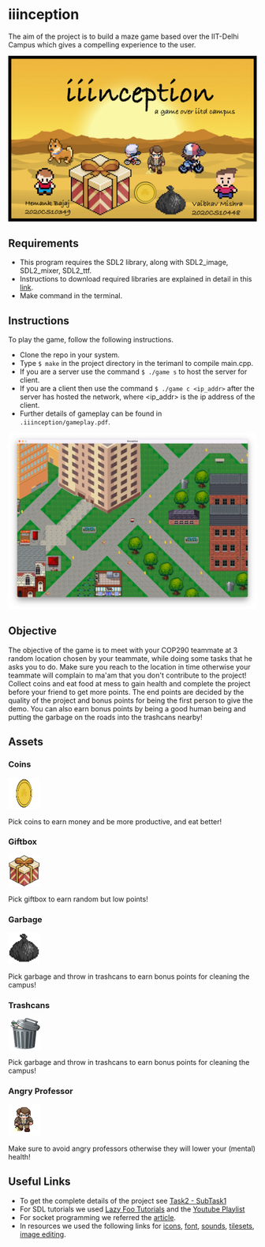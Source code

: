 # iiinception

The aim of the project is to build a maze game based over the IIT-Delhi Campus which gives a compelling experience to the user.

![mainscreen](assets/bg.png "iiinception")

## Requirements
* This program requires the SDL2 library, along with SDL2_image, SDL2_mixer, SDL2_ttf.
* Instructions to download required libraries are explained in detail in this [link](https://lazyfoo.net/tutorials/SDL/01_hello_SDL/index.php).
* Make command in the terminal.

## Instructions
To play the game, follow the following instructions.
* Clone the repo in your system.
* Type `$ make` in the project directory in the terimanl to compile main.cpp.
* If you are a server use the command `$ ./game s` to host the server for client.
* If you are a client then use the command `$ ./game c <ip_addr>` after the server has hosted the network, where <ip_addr> is the ip address of the client.
* Further details of gameplay can be found in ` .iiinception/gameplay.pdf`.

![gameplay](assets/readme.png "Gameplay")

## Objective

The objective of the game is to meet with your COP290 teammate at 3 random location chosen by your teammate, while doing some tasks that he asks you to do. Make sure you reach to the location in time otherwise your teammate will complain to ma'am that you don't contribute to the project! Collect coins and eat food at mess to gain health and complete the project before your friend to get more points. The end points are decided by the quality of the project and bonus points for being the first person to give the demo. 
You can also earn bonus points by being a good human being and putting the garbage on the roads into the trashcans nearby!

## Assets

### Coins
<!-- ![gameplay](assets/coin.png "coins" =64x64) -->
<img src="assets/coin.png" width="64" height="64">

Pick coins to earn money and be more productive, and eat better!

### Giftbox
<!-- ![gameplay](assets/box.png "giftbox" =64x64) -->
<img src="assets/box.png" width="64" height="64">

Pick giftbox to earn random but low points!

### Garbage
<!-- ![gameplay](assets/garbage.png "garbage" =64x64) -->
<img src="assets/garbage.png" width="64" height="64">

Pick garbage and throw in trashcans to earn bonus points for cleaning the campus!

### Trashcans
<!-- ![gameplay](map/can.png "trashcans" =64x64) -->
<img src="map/can.png" width="64" height="64">

Pick garbage and throw in trashcans to earn bonus points for cleaning the campus!

### Angry Professor
<!-- ![gameplay](map/can.png "trashcans" =64x64) -->
<img src="assets/prof.png" width="64" height="64">

Make sure to avoid angry professors otherwise they will lower your (mental) health!

## Useful Links
* To get the complete details of the project see [Task2 - SubTask1](https://www.cse.iitd.ac.in/~rijurekha/cop290_2022.html)
* For SDL tutorials we used [Lazy Foo Tutorials](https://lazyfoo.net/tutorials/SDL/index.php) and the [Youtube Playlist](https://www.youtube.com/watch?v=QQzAHcojEKg&list=RDCMUCAM9ZPgEIdeHAsmG50wqL1g&start_radio=1&rv=QQzAHcojEKg&t=0)
* For socket programming we referred the [article](https://www.geeksforgeeks.org/socket-programming-cc/).
* In resources we used the following links for [icons](https://www.iconsdb.com/), [font](https://www.1001freefonts.com/), [sounds](https://www.soundjay.com/), [tilesets](https://www.vecteezy.com/free-vector/isometric-city), [image editing](https://www.remove.bg/upload).

